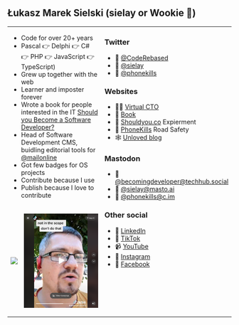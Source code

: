 ## Łukasz Marek Sielski (sielay or Wookie 🐻)

<table><tr><td width="75%" valign="top" colspan="2">
 
 * Code for over 20+ years
 * Pascal 👉 Delphi 👉 C# 👉 PHP 👉 JavaScript 👉 TypeScript)
 * Grew up together with the web
 * Learner and imposter forever
 * Wrote a book for people interested in the IT [Should you Become a Software Developer?](https://becomingdeveloper.com)
 * Head of Software Development CMS, buidling editorial tools for [@mailonline](https://github.com/MailOnline)
 * Got few badges for OS projects
 * Contribute because I use
 * Publish because I love to contribute

 </td>
 <td width="25%" valign="top" rowspan="2">
  
 ### Twitter 
  
  * 🤖 [@CodeRebased](https://twitter.com/CodeRebased) 
  * 💬 [@sielay](https://twitter.com/sielay)
  * 🚴 [@phonekills](https://twitter.com/phonekills)
  
 ### Websites
  
   * 👨‍💻 [Virtual CTO](https://becomingdeveloper.com/cto)
   * 📖 [Book](https://becomingdeveloper.com)
   * 🥼 [Shouldyou.co](https://shouldyou.co) Expierment
   * 📵 [PhoneKills](https://phonekills.co.uk) Road Safety
   * 🕸️ [Unloved blog](https://sielay.com)
  
 ### Mastodon
  
  * 🤖 [@becomingdeveloper@techhub.social](https://techhub.social/@becomingdeveloper)
  * 💬 [@sielay@masto.ai](https://masto.ai/@sielay)
  * 🚴 [@phonekills@c.im](https://c.im/@phonekills)
  
 ### Other social
  
 * 💼 [LinkedIn](https://linkedin.com/in/sielay)
 * 🎥 [TikTok](http://tiktok.com/@shouldyoubecomedeveloper) 
 * 📹 [YouTube](https://www.youtube.com/channel/UChzpCoVwXu2ii_UQkuGEQGQ)
 * 🤳 [Instagram](https://www.instagram.com/shouldyoubecomedeveloper/)
 * 🤡 [Facebook](https://www.facebook.com/becomingdeveloper/)
  
 </td>
 </tr>
 <tr><td>
  
  <a href="https://becomingdeveloper.com" target="_blank"><img src="https://becomingdeveloper.com/cover.png"/></a>
  </td><td>
  
   [![](tiktok.png)](https://www.tiktok.com/@shouldyoubecomedeveloper/video/7118695416593452294)
  
  </td></tr>
</table> 
